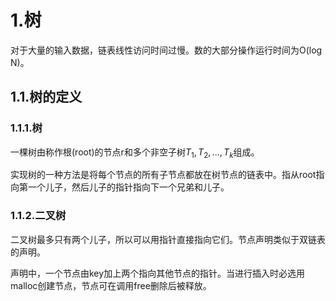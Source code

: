 # 1.树

对于大量的输入数据，链表线性访问时间过慢。数的大部分操作运行时间为O(log N)。

## 1.1.树的定义

### 1.1.1.树

一棵树由称作根(root)的节点r和多个非空子树$T_1,T_2,...,T_k$组成。

实现树的一种方法是将每个节点的所有子节点都放在树节点的链表中。指从root指向第一个儿子，然后儿子的指针指向下一个兄弟和儿子。

### 1.1.2.二叉树

二叉树最多只有两个儿子，所以可以用指针直接指向它们。节点声明类似于双链表的声明。

声明中，一个节点由key加上两个指向其他节点的指针。当进行插入时必选用malloc创建节点，节点可在调用free删除后被释放。

